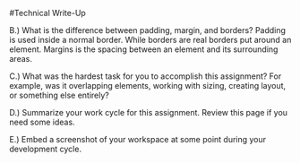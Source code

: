 #Technical Write-Up

B.) What is the difference between padding, margin, and borders?
Padding is used inside a normal border. While borders are real borders put around an element. Margins is the spacing between an element and its surrounding areas. 


C.) What was the hardest task for you to accomplish this assignment? For example, was it overlapping elements, working with sizing, creating layout, or something else entirely?

D.) Summarize your work cycle for this assignment. Review this page if you need some ideas.

E.) Embed a screenshot of your workspace at some point during your development cycle.
